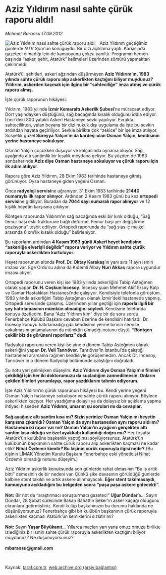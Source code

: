 # Aziz Yıldırım nasıl sahte çürük raporu aldı!

*Mehmet Baransu 17.09.2012*

<div class="yazi"><img align="left" alt="Aziz Yıldırım nasıl sahte çürük raporu aldı!" border="0" src="http://www.taraf.com.tr/fotoraflar/makaleler/aziz-yildirim-nasil-sahte-curuk-raporu-aldi_8797_orijinal.jpg" style="border-right-width:10px; border-color:#FFFFFF"/><p>Aziz Yıldırım geçtiğimiz günlerde <i>NTV Spor</i>’un konuğuydu. Bir dizi açıklama yaptı. Karşısında gazeteci olmadığı için de kamuoyunu çokça yanılttı. Programın hemen başında “asker, şehit, Atatürk” kelimeleri üzerinden sömürü yapmaktan çekinmedi.</p>
<p>Atatürk’ü, şehitleri, askeri ağzından düşürmeyen <b>Aziz Yıldırım’ın, 1983 yılında sahte çürük raporu alıp askerlikten kaçtığını biliyor muydunuz?</b> <b>Yıldırım, askerden kaçmak için ilginç bir “sahteciliğe” imza atmış ve çürük raporu almış.</b> </p>
<p>İşte çürük raporunun hikâyesi:</p>
<p>Yıldırım, 1983 yılında <b>İzmir Kemaraltı Askerlik Şubesi</b>’ne müracaat ediyor. Dört yaşındayken düştüğünü, sağ bacağında kısalık olduğunu iddia ediyor. İzmir’deki 800 yataklı Askerî Hastaneye sevki yapılıyor. Evrakta sahtecilikten, yalan beyana bir dizi hukuk dışı uygulama da işte bu sevkin ardından hayata geçiriliyor. Sevkle birlikte çok “zekice” bir işe imza atılıyor. Sosyetik güzel <b>Süreyya Yalçın’ın da kardeşi olan Osman Yalçın, kendisinin yerine hastaneye sokuluyor</b>. </p>
<p>Osman Yalçın çocukken düşüyor ve kalçasında oynama oluyor. Sağ ayağında altı santimlik bir kısalık meydana geliyor. Bu yüzden de 1983 sonbaharında <b>Aziz diye Osman hastaneye sokuluyor ve çürük raporu için ilk adım atılıyor</b>. </p>
<p>Rapora göre Aziz Yıldırım, 28 Ekim 1983 tarihinde hastaneye gitmiş görünüyor. Oysa hastaneye giden yeğeni Osman. </p>
<p>Önce <b>radyoloji</b> <b>servisi</b>ne uğranıyor. 31 Ekim 1983 tarihinde <b>21440 numarayla ilk rapor alınıyor</b>. Ardından 2 Kasım 1983 günü bu kez <b>ortopedi servisi</b>ne gidiliyor. Buradan da <b>7044 sayı numaralı rapor alınıyor</b> ve 12 kişilik heyetin karşısına çıkılıyor.</p>
<p>Röntgen raporunda Yıldırım’ın sağ bacağında eski bir kırık olduğu, “Sağ femur başı eski frakturune bağlı deforme, Femur başı yer değiştirme pozisyonu” tesbit ediliyor. Ortopedi raporunda da “sağ sias iç malkel arasında 6 cm’lik kısalık olduğu” belirleniyor. </p>
<p>Bu raporların ardından <b>4 Kasım 1983 günü Askerî heyet kendisine “askerliğe elverişli değildir” raporu veriyor ve Yıldırım sahte çürük raporuyla askerlikten kurtuluyor</b>. </p>
<p>Heyet raporunun altında <b>Prof. Dr. Oktay Karakaş</b>’ın yanı sıra 11 ayrı ismin imzası var. Ege Ordu’su adına da Kıdemli Albay <b>Nuri Akkaş</b> rapora uygundur imzası atıyor. </p>
<p>Ortopedi raporunu veren kişi ise 1983 yılında askerliğini Tabip Asteğmen olarak yapan <b>Dr. H. Coşkun İncesoy</b>. İncesoy şuan Mehmet Akif Ersoy Kalp ve Damar Hastalıkları Hastanesi’nde çalışıyor. Kendisiyle telefonla görüştüm. 1983 yılında askerliğini Tabip Asteğmen olanak İzmir’deki hastanede yapmış. Ortopedi servisinde çalışmış. Üzerinden yıllar geçtiği için <b>raporla ilgili bir şey hatırlamasının mümkün olmadığını söyledi</b>. Kendisine telefonda konuyu özetledim. Bana “Aziz Yıldırım kim” diye bir de soru sordu. Fenerbahçe Kulübü Başkanı cevabım üzerine de kendisini hatırladı. Dr. İncesoy konuyu hatırlamadığı gibi kendisinin yerine birinin servise sokulmasını anlamalarının da mümkün olmadığı notunu düştü. <b>“Röntgen çekilir biz de görüneni raporlarız” dedi.</b> </p>
<p>Radyoloji raporunu veren kişi ise yine o dönem Tabip Asteğmen olarak askerliğini yapan <b>Dr. Veli Tanrıöver</b>. Tanrıöver’in İstanbul’da çalıştığı hastaneleri aramama rağmen kendisiyle görüşemedim. Ancak Dr. İncesoy, Tanrıöver’in o dönem Radyoloji bölümünde çalıştığını doğruladı. </p>
<p>Şu notu yeri gelmişken düşeyim. <b>Aziz Yıldırım diye Osman Yalçın’ın filmleri çekildiği için her iki doktorumuzu da suçladığım zannedilmesin. Onların çekilen filmleri yorumlayıp, rapor yazdıklarını tahmin ediyorum.</b> </p>
<p>İşte Aziz Yıldırım’ın çürük raporunun hikâyesi bu. Kendi yerine yeğeni Osman Yalçın hastaneye sokuluyor ve sahte çürük raporu alınıyor. Böylece askerlikten kaçıyor. Her yazdığıma dolaylı ya da dolaysız bir açıklama yapma ihtiyacı hisseden <b>Aziz Yıldırım, umarım şu soruları mı da cevaplar</b>.<br/><br/><b>Sağ ayağınız altı santim kısa mı? Sizin yerinize Osman Yalçın mı heyetin karşısına çıkarıldı? Osman Yalçın da aynı hastaneden aynı raporu aldı mı? Hastanede iki rapor var mı? Osman Yalçın’ın ayağının gerçekten altı santim kısa olduğu ve özel ayakkabı kullandığı doğru mu?</b> Her fırsatta Atatürk’ün kulübüne başkanlık yaptığınızı söylüyorsunuz. Atatürk’ün kulübünün başkanının sahte çürük raporu alıp askerlikten kaçması ne kadar etik? <b>Nihat Özdemir kimdir? Bu kişinin çürük raporuyla ilgisi nedir?</b> (Bu kişinin LİMAK Yönetim Kurulu Başkanı Fenerbahçe eski yöneticisi Nihat Özdemir olmadığı notunu düşeyim.) </p>
<p>Aziz Yıldırım askerlik konuksunda son günlerde rahat olmasının “Bu iş artık bitti” demesinin de bir nedeni var. Çünkü şike davasının görüldüğü günlerde kalbine stent takıldı ve artık askere alınmayacak. <b>Eğer stent takılmasaydı, kamuoyuna açıkladığım bu belgeden sonra “paşa paşa askere gidecekti”.<br/><br/></b><b>Not:</b> Bir not da “araştırmacı soruşturmacı gazeteci” <b>Uğur Dündar</b>’a... Sayın Dündar, 28 Şubat sürecinde Bakan Bahattin Şeker’in asker kaçağı olduğunu ekranlara getirmiştiniz. Kendi kulüp başkanınızın bu durumu hakkında ne düşünüyorsunuz? Fenerbahçe gibi bir kulübün başkanının çürük raporuyla askerlikten kaçması Atatürk’ün kemiklerini sızlatır mı? <br/><br/><b>Not:</b> Sayın <b>Yaşar Büyükanıt</b>... Yıllarca maçları yan yana omuz omuza birlikte izlediğiniz bir ismin sahte çürük raporuyla askerlikten kaçtığını biliyor muydunuz? Ne düşünüyorsunuz?<br/><br/><b>mbaransu@gmail.com</b></p>
<p><b> </b></p>
<p></p>
</div>

Kaynak: [taraf.com.tr](http://www.taraf.com.tr/mehmet-baransu/makale-aziz-yildirim-nasil-sahte-curuk-raporu-aldi.htm), [web.archive.org (arşiv bağlantısı)](http://web.archive.org/web/20131107022744/http://www.taraf.com.tr/mehmet-baransu/makale-aziz-yildirim-nasil-sahte-curuk-raporu-aldi.htm)
